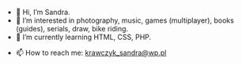 - 👋 Hi, I’m Sandra.
- 👀 I’m interested in photography, music, games (multiplayer), books (guides), serials, draw, bike riding.
- 🌱 I’m currently learning HTML, CSS, PHP.
<!--- 💞️ I’m looking to collaborate on ...-->
- 📫 How to reach me: krawczyk_sandra@wp.pl

<!---
Instantee/Instantee is a ✨ special ✨ repository because its `README.md` (this file) appears on your GitHub profile.
You can click the Preview link to take a look at your changes.
--->
